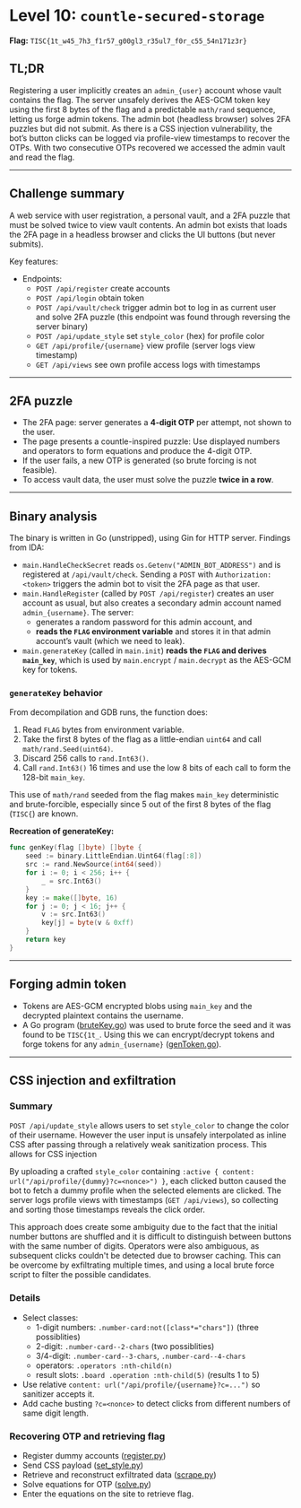 # Level 10: `countle-secured-storage`
**Flag:** `TISC{1t_w45_7h3_f1r57_g00gl3_r35ul7_f0r_c55_54n171z3r}`

## TL;DR
Registering a user implicitly creates an `admin_{user}` account whose vault contains the flag. The server unsafely derives the AES-GCM token key using the first 8 bytes of the flag and a predictable `math/rand` sequence, letting us forge admin tokens. The admin bot (headless browser) solves 2FA puzzles but did not submit. As there is a CSS injection vulnerability, the bot’s button clicks can be logged via profile-view timestamps to recover the OTPs. With two consecutive OTPs recovered we accessed the admin vault and read the flag.

---

## Challenge summary
A web service with user registration, a personal vault, and a 2FA puzzle that must be solved twice to view vault contents. An admin bot exists that loads the 2FA page in a headless browser and clicks the UI buttons (but never submits).

Key features:
- Endpoints:
  - `POST /api/register` create accounts
  - `POST /api/login` obtain token
  - `POST /api/vault/check` trigger admin bot to log in as current user and solve 2FA puzzle (this endpoint was found through reversing the server binary)
  - `POST /api/update_style` set `style_color` (hex) for profile color
  - `GET /api/profile/{username}` view profile (server logs view timestamp)
  - `GET /api/views` see own profile access logs with timestamps

---

## 2FA puzzle
- The 2FA page: server generates a **4-digit OTP** per attempt, not shown to the user.
- The page presents a countle-inspired puzzle: Use displayed numbers and operators to form equations and produce the 4-digit OTP.
- If the user fails, a new OTP is generated (so brute forcing is not feasible).
- To access vault data, the user must solve the puzzle **twice in a row**.

---

## Binary analysis
The binary is written in Go (unstripped), using Gin for HTTP server. Findings from IDA:

- `main.HandleCheckSecret` reads `os.Getenv("ADMIN_BOT_ADDRESS")` and is registered at `/api/vault/check`. Sending a `POST` with `Authorization: <token>` triggers the admin bot to visit the 2FA page as that user.
- `main.HandleRegister` (called by `POST /api/register`) creates an user account as usual, but also creates a secondary admin account named `admin_{username}`. The server:
  - generates a random password for this admin account, and
  - **reads the `FLAG` environment variable** and stores it in that admin account’s vault (which we need to leak).
- `main.generateKey` (called in `main.init`) **reads the `FLAG` and derives `main_key`**, which is used by `main.encrypt` / `main.decrypt` as the AES-GCM key for tokens.

### `generateKey` behavior
From decompilation and GDB runs, the function does:

1. Read `FLAG` bytes from environment variable.
2. Take the first 8 bytes of the flag as a little-endian `uint64` and call `math/rand.Seed(uint64)`.
3. Discard 256 calls to `rand.Int63()`.
4. Call `rand.Int63()` 16 times and use the low 8 bits of each call to form the 128-bit `main_key`.

This use of `math/rand` seeded from the flag makes `main_key` deterministic and brute-forcible, especially since 5 out of the first 8 bytes of the flag (`TISC{`) are known.

**Recreation of generateKey:**
```go
func genKey(flag []byte) []byte {
	seed := binary.LittleEndian.Uint64(flag[:8])
	src := rand.NewSource(int64(seed))
	for i := 0; i < 256; i++ {
		_ = src.Int63()
	}
	key := make([]byte, 16)
	for j := 0; j < 16; j++ {
		v := src.Int63()
		key[j] = byte(v & 0xff)
	}
	return key
}
```

---

## Forging admin token
- Tokens are AES-GCM encrypted blobs using `main_key` and the decrypted plaintext contains the username.
- A Go program ([bruteKey.go](files/bruteKey.go)) was used to brute force the seed and it was found to be `TISC{1t_`. Using this we can encrypt/decrypt tokens and forge tokens for any `admin_{username}` ([genToken.go](files/genToken.go)).

---

## CSS injection and exfiltration

### Summary
`POST /api/update_style` allows users to set `style_color` to change the color of their username. However the user input is unsafely interpolated as inline CSS after passing through a relatively weak sanitization process. This allows for CSS injection

By uploading a crafted `style_color` containing `:active { content: url("/api/profile/{dummy}?c=<nonce>") }`, each clicked button caused the bot to fetch a dummy profile when the selected elements are clicked. The server logs profile views with timestamps (`GET /api/views`), so collecting and sorting those timestamps reveals the click order. 

This approach does create some ambiguity due to the fact that the initial number buttons are shuffled and it is difficult to distinguish between buttons with the same number of digits. Operators were also ambiguous, as subsequent clicks couldn't be detected due to browser caching. This can be overcome by exfiltrating multiple times, and using a local brute force script to filter the possible candidates.

### Details
- Select classes:
  - 1-digit numbers: `.number-card:not([class*="chars"])` (three possiblities)
  - 2-digit: `.number-card--2-chars` (two possiblities)
  - 3/4-digit: `.number-card--3-chars`, `.number-card--4-chars`
  - operators: `.operators :nth-child(n)`
  - result slots: `.board .operation :nth-child(5)` (results 1 to 5)
- Use relative `content: url("/api/profile/{username}?c=...")` so sanitizer accepts it.
- Add cache busting `?c=<nonce>` to detect clicks from different numbers of same digit length.

### Recovering OTP and retrieving flag
- Register dummy accounts ([register.py](files/register.py))
- Send CSS payload ([set_style.py](files/set_style.py))
- Retrieve and reconstruct exfiltrated data ([scrape.py](files/scrape.py))
- Solve equations for OTP ([solve.py](files/solve.py))
- Enter the equations on the site to retrieve flag.

